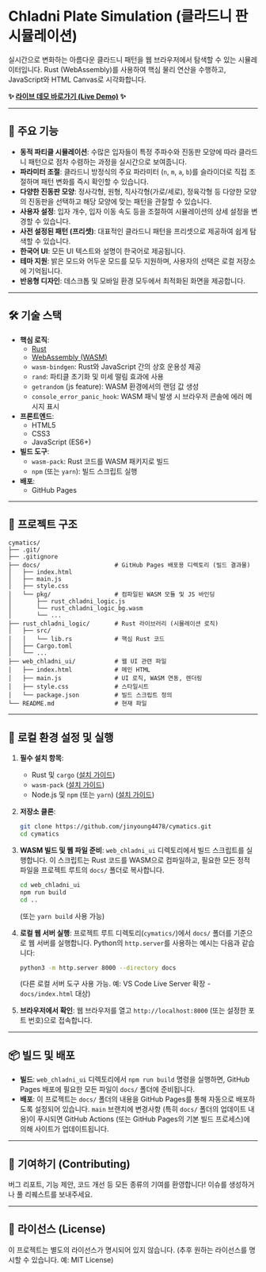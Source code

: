 # Chladni Plate Simulation (클라드니 판 시뮬레이션)

실시간으로 변화하는 아름다운 클라드니 패턴을 웹 브라우저에서 탐색할 수 있는 시뮬레이터입니다. Rust (WebAssembly)를 사용하여 핵심 물리 연산을 수행하고, JavaScript와 HTML Canvas로 시각화합니다.

**✨ [라이브 데모 바로가기 (Live Demo)](https://jinyoung4478.github.io/cymatics/) ✨**

---

## 🌟 주요 기능

*   **동적 파티클 시뮬레이션**: 수많은 입자들이 특정 주파수와 진동판 모양에 따라 클라드니 패턴으로 점차 수렴하는 과정을 실시간으로 보여줍니다.
*   **파라미터 조절**: 클라드니 방정식의 주요 파라미터 (`n`, `m`, `a`, `b`)를 슬라이더로 직접 조절하며 패턴 변화를 즉시 확인할 수 있습니다.
*   **다양한 진동판 모양**: 정사각형, 원형, 직사각형(가로/세로), 정육각형 등 다양한 모양의 진동판을 선택하고 해당 모양에 맞는 패턴을 관찰할 수 있습니다.
*   **사용자 설정**: 입자 개수, 입자 이동 속도 등을 조절하여 시뮬레이션의 상세 설정을 변경할 수 있습니다.
*   **사전 설정된 패턴 (프리셋)**: 대표적인 클라드니 패턴을 프리셋으로 제공하여 쉽게 탐색할 수 있습니다.
*   **한국어 UI**: 모든 UI 텍스트와 설명이 한국어로 제공됩니다.
*   **테마 지원**: 밝은 모드와 어두운 모드를 모두 지원하며, 사용자의 선택은 로컬 저장소에 기억됩니다.
*   **반응형 디자인**: 데스크톱 및 모바일 환경 모두에서 최적화된 화면을 제공합니다.

---

## 🛠️ 기술 스택

*   **핵심 로직**:
    *   [Rust](https://www.rust-lang.org/)
    *   [WebAssembly (WASM)](https://webassembly.org/)
    *   `wasm-bindgen`: Rust와 JavaScript 간의 상호 운용성 제공
    *   `rand`: 파티클 초기화 및 미세 떨림 효과에 사용
    *   `getrandom` (js feature): WASM 환경에서의 랜덤 값 생성
    *   `console_error_panic_hook`: WASM 패닉 발생 시 브라우저 콘솔에 에러 메시지 표시
*   **프론트엔드**:
    *   HTML5
    *   CSS3
    *   JavaScript (ES6+)
*   **빌드 도구**:
    *   `wasm-pack`: Rust 코드를 WASM 패키지로 빌드
    *   `npm` (또는 `yarn`): 빌드 스크립트 실행
*   **배포**:
    *   GitHub Pages

---

## 📁 프로젝트 구조

```
cymatics/
├── .git/
├── .gitignore
├── docs/                     # GitHub Pages 배포용 디렉토리 (빌드 결과물)
│   ├── index.html
│   ├── main.js
│   ├── style.css
│   └── pkg/                  # 컴파일된 WASM 모듈 및 JS 바인딩
│       ├── rust_chladni_logic.js
│       └── rust_chladni_logic_bg.wasm
│       └── ...
├── rust_chladni_logic/       # Rust 라이브러리 (시뮬레이션 로직)
│   ├── src/
│   │   └── lib.rs            # 핵심 Rust 코드
│   ├── Cargo.toml
│   └── ...
├── web_chladni_ui/           # 웹 UI 관련 파일
│   ├── index.html            # 메인 HTML
│   ├── main.js               # UI 로직, WASM 연동, 렌더링
│   ├── style.css             # 스타일시트
│   └── package.json          # 빌드 스크립트 정의
└── README.md                 # 현재 파일
```

---

## 🚀 로컬 환경 설정 및 실행

1.  **필수 설치 항목**:
    *   Rust 및 `cargo` ([설치 가이드](https://www.rust-lang.org/tools/install))
    *   `wasm-pack` ([설치 가이드](https://rustwasm.github.io/wasm-pack/installer/))
    *   Node.js 및 `npm` (또는 `yarn`) ([설치 가이드](https://nodejs.org/))

2.  **저장소 클론**:
    ```bash
    git clone https://github.com/jinyoung4478/cymatics.git
    cd cymatics
    ```

3.  **WASM 빌드 및 웹 파일 준비**:
    `web_chladni_ui` 디렉토리에서 빌드 스크립트를 실행합니다. 이 스크립트는 Rust 코드를 WASM으로 컴파일하고, 필요한 모든 정적 파일을 프로젝트 루트의 `docs/` 폴더로 복사합니다.
    ```bash
    cd web_chladni_ui
    npm run build
    cd .. 
    ```
    (또는 `yarn build` 사용 가능)

4.  **로컬 웹 서버 실행**:
    프로젝트 루트 디렉토리(`cymatics/`)에서 `docs/` 폴더를 기준으로 웹 서버를 실행합니다. Python의 `http.server`를 사용하는 예시는 다음과 같습니다:
    ```bash
    python3 -m http.server 8000 --directory docs
    ```
    (다른 로컬 서버 도구 사용 가능. 예: VS Code Live Server 확장 - `docs/index.html` 대상)

5.  **브라우저에서 확인**:
    웹 브라우저를 열고 `http://localhost:8000` (또는 설정한 포트 번호)으로 접속합니다.

---

## 📦 빌드 및 배포

*   **빌드**: `web_chladni_ui` 디렉토리에서 `npm run build` 명령을 실행하면, GitHub Pages 배포에 필요한 모든 파일이 `docs/` 폴더에 준비됩니다.
*   **배포**: 이 프로젝트는 `docs/` 폴더의 내용을 GitHub Pages를 통해 자동으로 배포하도록 설정되어 있습니다. `main` 브랜치에 변경사항 (특히 `docs/` 폴더의 업데이트 내용)이 푸시되면 GitHub Actions (또는 GitHub Pages의 기본 빌드 프로세스)에 의해 사이트가 업데이트됩니다.

---

## 🙏 기여하기 (Contributing)

버그 리포트, 기능 제안, 코드 개선 등 모든 종류의 기여를 환영합니다! 이슈를 생성하거나 풀 리퀘스트를 보내주세요.

---

## 📜 라이선스 (License)

이 프로젝트는 별도의 라이선스가 명시되어 있지 않습니다.
(추후 원하는 라이선스를 명시할 수 있습니다. 예: MIT License) 